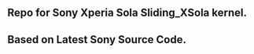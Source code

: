 Repo for Sony Xperia Sola Sliding_XSola kernel.
---------------------------------------------------
Based on Latest Sony Source Code.
---------------------------------------------------

